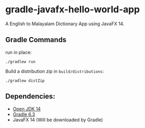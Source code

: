 # gradle-javafx-hello-world-app

A English to Malayalam Dictionary App using JavaFX 14.

## Gradle Commands
run in place:

    ./gradlew run 

Build a distribution zip in `build/distributions`:

    ./gradlew distZip


## Dependencies:
  * [Open JDK 14](https://adoptopenjdk.net/?variant=openjdk14&jvmVariant=hotspot)
  * [Gradle 6.3](https://gradle.org/install/)
  * JavaFX 14 (Will be downloaded by Gradle)
